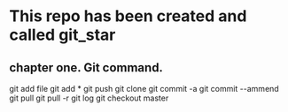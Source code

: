 This repo has been created and called git_star
==============================================
chapter one. Git command.
------------------------
  git add file 
  git add *
  git push
  git clone 
  git commit -a
  git commit --ammend
  git pull 
  git pull -r
  git log 
  git checkout master
  

